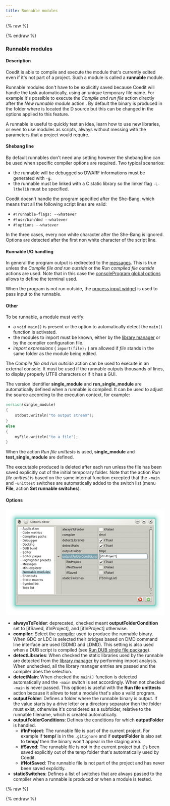 ```yaml
---
title: Runnable modules
---
```


{% raw %}
<script src="//cdnjs.cloudflare.com/ajax/libs/anchor-js/4.0.0/anchor.min.js"></script>
{% endraw %}

### Runnable modules

#### Description

Coedit is able to compile and execute the module that's currently edited even if it's not part of a project.
Such a module is called a **runnable** module.

Runnable modules don't have to be explicitly saved because Coedit will handle the task automatically, using an unique temporary file name.
For example it's possible to execute the _Compile and run file_ action directly after the _New runnable module_ action .
By default the binary is produced in the folder where is located the D source but this can be changed in the options applied to this feature.

A runnable is useful to quickly test an idea, learn how to use new libraries, or even to use modules as scripts, always without messing with the parameters that a project would require.

#### Shebang line

By default runnables don't need any setting however the shebang line can be used when specific compiler options are required.
Two typical scenarios:

- the runnable will be debugged so DWARF informations must be generated with `-g`.
- the runnable must be linked with a C static library so the linker flag `-L-lthelib` must be specified.

Coedit doesn't handle the program specified after the She-Bang, which means that all the following script lines are valid:

- `#!runnable-flags: --whatever`
- `#!usr/bin/dmd --whatever`
- `#!options --whatever`

In the three cases, every non white character after the She-Bang is ignored.
Options are detected after the first non white character of the script line.

#### Runnable I/O handling

In general the program output is redirected to the [messages](widgets_messages).
This is true unless the _Compile file and run outside_ or the _Run compiled file outside_ actions are used.
Note that in this case the [consoleProgram global options](options_application) allows to define the terminal used.

When the program is not run outside, the [process input widget](widgets_process_input) is used to pass input to the runnable.

#### Other

To be runnable, a module must verify:

- a `void main()` is present or the option to automatically detect the `main()` function is activated.
- the modules to import must be known, either by the [library manager](widgets_library_manager) or by the compiler configuration file.
- _import expressions_ ( `import(file);` ) are allowed if _file_ stands in the same folder as the module being edited.

The _Compile file and run outside_ action can be used to execute in an external console.
It must be used if the runnable outputs thousands of lines, to display properly UTF8 characters or if it has a GUI.

The version identifier **single_module** and **run_single_module** are automatically defined when a runnable is compiled.
It can be used to adjust the source according to the execution context, for example:

```d
version(single_module)
{
    stdout.writeln("to output stream");
}
else
{
    myFile.writeln("to a file");
}
```

When the action _Run file unittests_ is used, **single_module** and **test_single_module** are defined.

The executable produced is deleted after each run unless the file has been saved explicitly out of the initial temporary folder.
Note that the action _Run file unittest_ is based on the same internal function excepted that the `-main` and `-unittest` switches are automatically added to the switch list (menu **File**, action **Set runnable switches**).

#### Options

![](img/options_runnables.png)

- **alwaysToFolder**: deprecated, checked meant **outputFolderCondition** set to [ifSaved, ifInProject], and [ifInProject] otherwise.
- **compiler**: Select the [compiler](options_compilers_paths) used to produce the runnable binary. When GDC or LDC is selected their bridges based on DMD command line interface are used (GDMD and LDMD). This setting is also used when a DUB script is compiled (see [Run DUB single file package](menu_file)).
- **detectLibraries**: When checked the static libraries used by the runnable are detected from the [library manager](widgets_library_manager) by performing import analysis. When unchecked, all the library manager entries are passed and the compiler does the selection.
- **detectMain**: When checked the `main()` function is detected automatically and the `-main` switch is set accordingly. When not checked `-main` is never passed. This options is useful with the **Run file unittests** action because it allows to test a module that's also a valid program.
- **outputFolder**: Defines a folder where the runnable binary is output. If the value starts by a drive letter or a directory separator then the folder must exist, otherwise it's considered as a subfolder, relative to the runnable filename, which is created automatically.
- **outputFolderConditions**: Defines the conditions for which **outputFolder** is handled.
    - **ifInProject**: The runnable file is part of the current project. For example if **temp/** is in the `.gitignore` and if **outputFolder** is also set to **temp/** then the binary won't appear in the staging area.
    - **ifSaved**: The runnable file is not in the current project but it's been saved explicitly out of the temp folder that's automatically used by Coedit.
    - **ifNotSaved**: The runnable file is not part of the project and has never been saved explicitly.
- **staticSwitches**: Defines a list of switches that are always passed to the compiler when a runnable is produced or when a module is tested.

{% raw %}
<script>
anchors.add();
</script>
{% endraw %}
